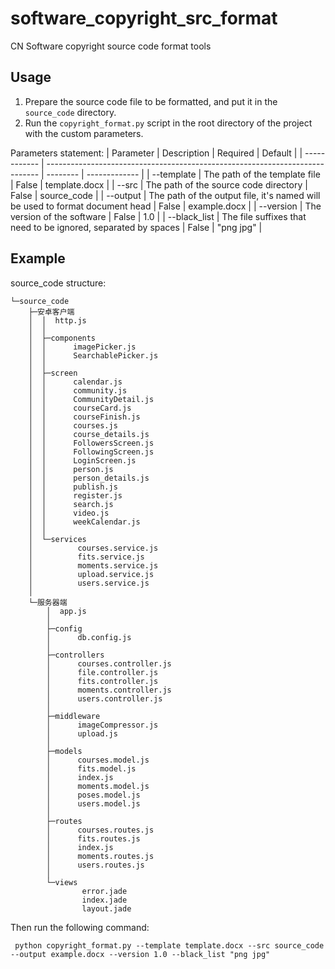 # software_copyright_src_format
CN Software copyright source code format tools

## Usage

1. Prepare the source code file to be formatted, and put it in the `source_code` directory.
2. Run the `copyright_format.py` script in the root directory of the project with the custom parameters.

Parameters statement:
| Parameter    | Description                                                                  | Required | Default       |
| ------------ | ---------------------------------------------------------------------------- | -------- | ------------- |
| --template   | The path of the template file                                                | False    | template.docx |
| --src        | The path of the source code directory                                        | False    | source_code   |
| --output     | The path of the output file, it's named will be used to format document head | False    | example.docx  |
| --version    | The version of the software                                                  | False    | 1.0           |
| --black_list | The file suffixes that need to be ignored, separated by spaces               | False    | "png jpg"     |


## Example

source_code structure:

```shell
└─source_code
    ├─安卓客户端
    │  │  http.js
    │  │  
    │  ├─components
    │  │      imagePicker.js
    │  │      SearchablePicker.js
    │  │      
    │  ├─screen
    │  │      calendar.js
    │  │      community.js
    │  │      CommunityDetail.js
    │  │      courseCard.js
    │  │      courseFinish.js
    │  │      courses.js
    │  │      course_details.js
    │  │      FollowersScreen.js
    │  │      FollowingScreen.js
    │  │      LoginScreen.js
    │  │      person.js
    │  │      person_details.js
    │  │      publish.js
    │  │      register.js
    │  │      search.js
    │  │      video.js
    │  │      weekCalendar.js
    │  │
    │  └─services
    │          courses.service.js
    │          fits.service.js
    │          moments.service.js
    │          upload.service.js
    │          users.service.js
    │
    └─服务器端
        │  app.js
        │
        ├─config
        │      db.config.js
        │
        ├─controllers
        │      courses.controller.js
        │      file.controller.js
        │      fits.controller.js
        │      moments.controller.js
        │      users.controller.js
        │
        ├─middleware
        │      imageCompressor.js
        │      upload.js
        │
        ├─models
        │      courses.model.js
        │      fits.model.js
        │      index.js
        │      moments.model.js
        │      poses.model.js
        │      users.model.js
        │
        ├─routes
        │      courses.routes.js
        │      fits.routes.js
        │      index.js
        │      moments.routes.js
        │      users.routes.js
        │
        └─views
                error.jade
                index.jade
                layout.jade
```

Then run the following command:

```shell
 python copyright_format.py --template template.docx --src source_code --output example.docx --version 1.0 --black_list "png jpg"
```
